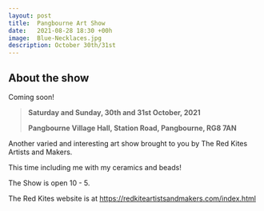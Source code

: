 ```yaml
---
layout: post
title:  Pangbourne Art Show
date:   2021-08-28 18:30 +00h
image:  Blue-Necklaces.jpg
description: October 30th/31st
---
```


## About the show

Coming soon!

>**Saturday and Sunday, 30th and 31st October, 2021**
>
>**Pangbourne Village Hall, Station Road, Pangbourne, RG8 7AN**

Another varied and interesting art show brought to you by The Red Kites Artists and Makers.

This time including me with my ceramics and beads!

The Show is open 10 - 5.

The Red Kites website is at https://redkiteartistsandmakers.com/index.html
